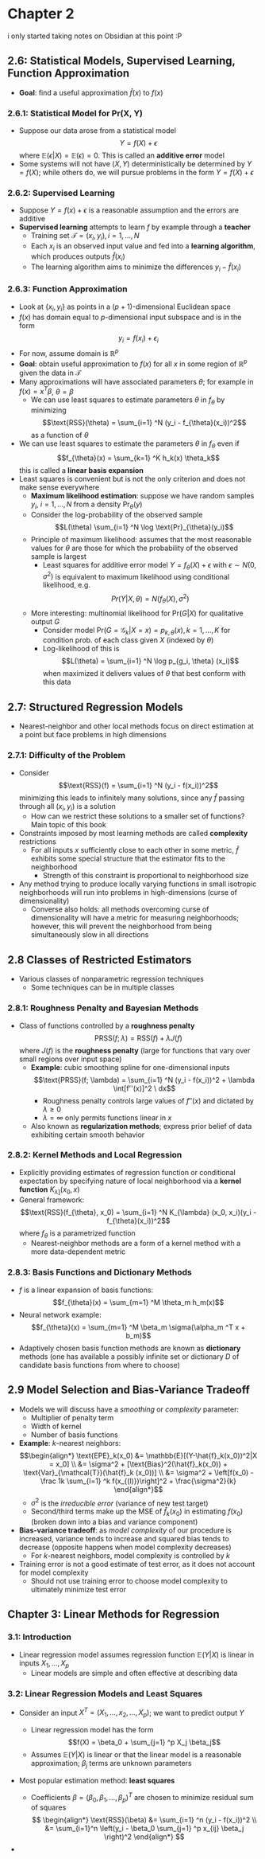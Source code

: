 # Chapter 2
i only started taking notes on Obsidian at this point :P

## 2.6: Statistical Models, Supervised Learning, Function Approximation

- **Goal**: find a useful approximation $\hat{f}(x)$ to $f(x)$

### 2.6.1: Statistical Model for Pr(X, Y)

- Suppose our data arose from a statistical model $$Y = f(X) + \epsilon$$ where $\mathbb{E}(\epsilon|X) = \mathbb{E}(\epsilon) = 0$. This is called an **additive error** model
- Some systems will not have $(X, Y)$ deterministically be determined by $Y = f(X)$; while others do, we will pursue problems in the form $Y = f(X) + \epsilon$

### 2.6.2: Supervised Learning
- Suppose $Y = f(x) + \epsilon$ is a reasonable assumption and the errors are additive
- **Supervised learning** attempts to learn $f$ by example through a **teacher**
	- Training set $\mathcal{T} = (x_i, y_i), i = 1, \ldots, N$
	- Each $x_i$ is an observed input value and fed into a **learning algorithm**, which produces outputs $\hat{f}(x_i)$
	- The learning algorithm aims to minimize the differences $y_i - \hat{f}(x_i)$

### 2.6.3: Function Approximation
- Look at $\{x_i, y_i\}$ as points in a $(p+1)$-dimensional Euclidean space
- $f(x)$ has domain equal to $p$-dimensional input subspace and is in the form $$y_i = f(x_i) + \epsilon_i$$
- For now, assume domain is $\mathbb{R}^p$
- **Goal**: obtain useful approximation to $f(x)$ for all $x$ in some region of $\mathbb{R}^p$ given the data in $\mathcal{T}$
- Many approximations will have associated parameters $\theta$; for example in $f(x) = x^T \beta$, $\theta = \beta$
	- We can use least squares to estimate parameters $\theta$ in $f_{\theta}$ by minimizing $$\text{RSS}(\theta) = \sum_{i=1} ^N (y_i - f_{\theta}(x_i))^2$$ as a function of $\theta$
- We can use least squares to estimate the parameters $\theta$ in $f_{\theta}$ even if $$f_{\theta}(x) = \sum_{k=1} ^K h_k(x) \theta_k$$ this is called a **linear basis expansion**
- Least squares is convenient but is not the only criterion and does not make sense everywhere
	- __Maximum likelihood estimation__: suppose we have random samples $y_i$, $i = 1, \ldots, N$ from a density $\text{Pr}_{\theta}(y)$
	- Consider the log-probability of the observed sample $$L(\theta) \sum_{i=1} ^N \log \text{Pr}_{\theta}(y_i)$$
	- Principle of maximum likelihood: assumes that the most reasonable values for $\theta$ are those for which the probability of the observed sample is largest
		- Least squares for additive error model $Y = f_{\theta}(X) + \epsilon$ with $\epsilon \sim N(0, \sigma^2)$ is equivalent to maximum likelihood using conditional likelihood, e.g. $$Pr(Y|X, \theta) = N(f_{\theta}(X), \sigma^2)$$
	- More interesting: multinomial likelihood for $\text{Pr}(G|X)$ for qualitative output $G$
		- Consider model $\text{Pr}(G = \mathcal{G}_k | X=x) = p_{k, \theta}(x), k = 1, \ldots, K$ for condition prob. of each class given $X$ (indexed by $\theta$)
		- Log-likelihood of this is $$L(\theta) = \sum_{i=1} ^N \log p_{g_i, \theta} (x_i)$$ when maximized it delivers values of $\theta$ that best conform with this data
  
## 2.7: Structured Regression Models
- Nearest-neighbor and other local methods focus on direct estimation at a point  but face problems in high dimensions
### 2.7.1: Difficulty of the Problem
- Consider $$\text{RSS}(f) = \sum_{i=1} ^N (y_i - f(x_i))^2$$minimizing this leads to infinitely many solutions, since any $\hat{f}$ passing through all $(x_i, y_i)$ is a solution
	- How can we restrict these solutions to a smaller set of functions? Main topic of this book
- Constraints imposed by most learning methods are called __complexity__ restrictions
	- For all inputs $x$ sufficiently close to each other in some metric, $\hat{f}$ exhibits some special structure that the estimator fits to the neighborhood
		- Strength of this constraint is proportional to neighborhood size
- Any method trying to produce locally varying functions in small isotropic neighborhoods will run into problems in high-dimensions (curse of dimensionality)
	- Converse also holds: all methods overcoming curse of dimensionality will have a metric for measuring neighborhoods; however, this will prevent the neighborhood from being simultaneously slow in all directions

## 2.8 Classes of Restricted Estimators
- Various classes of nonparametric regression techniques
	- Some techniques can be in multiple classes

### 2.8.1: Roughness Penalty and Bayesian Methods
- Class of functions controlled by a **roughness penalty** $$\text{PRSS}(f; \lambda) = \text{RSS}(f) + \lambda J(f)$$
  where $J(f)$ is the **roughness penalty** (large for functions that vary over small regions over input space)
  - **Example**: cubic smoothing spline for one-dimensional inputs $$\text{PRSS}(f; \lambda) = \sum_{i=1} ^N (y_i - f(x_i))^2 + \lambda \int[f''(x)]^2 \ dx$$
	  - Roughness penalty controls large values of $f''(x)$ and dictated by $\lambda \geq 0$
	  - $\lambda = \infty$ only permits functions linear in $x$
  - Also known as **regularization methods**; express prior belief of data exhibiting certain smooth behavior

### 2.8.2: Kernel Methods and Local Regression
- Explicitly providing estimates of regression function or conditional expectation by specifying nature of local neighborhood via a **kernel function** $K_{\lambda]}(x_0, x)$
- General framework: $$\text{RSS}(f_{\theta}, x_0) = \sum_{i=1} ^N K_{\lambda} (x_0, x_i)(y_i - f_{\theta}(x_i))^2$$
  where $f_{\theta}$ is a parametrized function
  - Nearest-neighbor methods are a form of a kernel method with a more data-dependent metric

### 2.8.3: Basis Functions and Dictionary Methods
- $f$ is a linear expansion of basis functions: $$f_{\theta}(x) = \sum_{m=1} ^M \theta_m h_m(x)$$
- Neural network example: $$f_{\theta}(x) = \sum_{m=1} ^M \beta_m \sigma(\alpha_m ^T x + b_m)$$
- Adaptively chosen basis function methods are known as **dictionary** methods (one has available a possibly infinite set or dictionary $D$ of candidate basis functions from where to choose)

## 2.9 Model Selection and Bias-Variance Tradeoff
- Models we will discuss have a *smoothing* or *complexity* parameter:
	- Multiplier of penalty term
	- Width of kernel
	- Number of basis functions
- **Example**: $k$-nearest neighbors: 
  $$\begin{align*}
	  \text{EPE}_k(x_0) &= \mathbb{E}[(Y-\hat{f}_k(x_0))^2|X = x_0] \\
	  &= \sigma^2 + [\text{Bias}^2(\hat{f}_k(x_0)) + \text{Var}_{\mathcal{T}}(\hat{f}_k (x_0))] \\
	  &= \sigma^2 + \left[f(x_0) - \frac 1k \sum_{l=1} ^k f(x_{(l)})\right]^2 + \frac{\sigma^2}{k}
  \end{align*}$$ $$$$
	- $\sigma^2$ is the *irreducible error* (variance of new test target)
	- Second/third terms make up the MSE of $\hat{f}_k (x_0)$ in estimating $f(x_0)$ (broken down into a bias and variance component)
- **Bias-variance tradeoff**: as *model complexity* of our procedure is increased, variance tends to increase and squared bias tends to decrease (opposite happens when model complexity decreases)
	- For $k$-nearest neighbors, model complexity is controlled by $k$
- Training error is not a good estimate of test error, as it does not account for model complexity
	- Should not use training error to choose model complexity to ultimately minimize test error

## Chapter 3: Linear Methods for Regression

### 3.1: Introduction
- Linear regression model assumes regression function $\mathbb{E}(Y|X)$ is linear in inputs $X_1, \ldots, X_p$
	- Linear models are simple and often effective at describing data

### 3.2: Linear Regression Models and Least Squares
- Consider an input $X^T = (X_1, \ldots, x_2, \ldots, X_p)$; we want to predict output $Y$
	- Linear regression model has the form $$f(X) = \beta_0 + \sum_{j=1} ^p X_j \beta_j$$
	- Assumes $\mathbb{E}(Y|X)$ is linear or that the linear model is a reasonable approximation; $\beta_j$ terms are unknown parameters
- Most popular estimation method: **least squares**
	- Coefficients $\beta = (\beta_0, \beta_1, \ldots, \beta_p)^T$ are chosen to minimize residual sum of squares $$
		  \begin{align*}
			  \text{RSS}(\beta) &=  \sum_{i=1} ^n (y_i - f(x_i))^2 \\
			  &= \sum_{i=1}^n \left(y_i - \beta_0 \sum_{j=1} ^p x_{ij} \beta_j \right)^2
		  \end{align*}
	  $$

- 